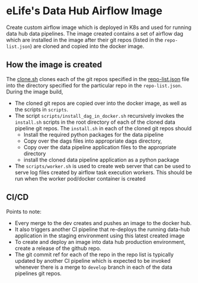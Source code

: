 # eLife's Data Hub  Airflow Image
Create custom airflow image which is deployed in K8s and used for running data hub data pipelines.
The image created contains a set of airflow dag which are installed in the image after their git repos (listed in the `repo-list.json`) are cloned and copied into the docker image.

## How the image is created
The [clone.sh](clone.sh) clones each of the git repos specified in the [repo-list.json](repo-list.json) file into the directory specified for the particular repo 
in the `repo-list.json`.
During the image build, 
 - The cloned git repos are copied over into the docker image, as well as the scripts in `scripts`.
 - The script `scripts/install_dag_in_docker.sh` recursively invokes the `install.sh` scripts in the root directory of each of the cloned data pipeline git repos. 
 The `install.sh` in each of the cloned git repos should 
   - Install the required python packages for the data pipeline
   - Copy over the  dags files into appropriate dags directory,  
   - Copy over the data pipeline application files to the appropriate directory
    - install the cloned data pipeline application as a python package
 - The `scripts/worker.sh` is used to create web server  that can be used to serve log files created by airflow task execution workers.
 This should be run when the worker pod/docker container is created
 
 ## CI/CD
Points to note:
- Every merge to the dev creates and pushes an image to the docker hub. 
- It also triggers another CI pipeline that re-deploys the running data-hub application in the staging environment using this latest created image
- To create and deploy an image into data hub production environment, create a release of the github repo.
- The git commit ref for each of the repo in the repo list is typically updated by another CI pipeline which is expected to be invoked whenever there is a merge to `develop` branch in each of the  data pipelines git repos.
